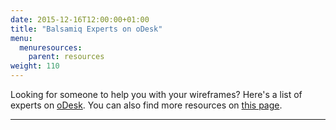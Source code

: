 ```yaml
---
date: 2015-12-16T12:00:00+01:00
title: "Balsamiq Experts on oDesk"
menu:
  menuresources:
    parent: resources
weight: 110
---
```


Looking for someone to help you with your wireframes? Here's a list of experts on [oDesk](http://www.odesk.com). You can also find more resources on [this page](/resources/lookingforhelp/).

* * *

<div>
<!-- custom CSS for balsamiq -->
<style type="text/css">.odesk-title-default {
        margin-left:5px !important;
        margin-right:0 !important;
        font-size: 16px !important;
    }

    #odesk-widget {
        padding-top: 10px !important;
        margin-left: -15px !important;
        width: 700px;
    }
    .active {
        font-weight:bold;
    }

    .odesk-pagination ul {
        margin-left: 100px !important;
    }

    .odesk-contractor-listing .odesk-widget-listing-panel,
    .odesk-job-listing .odesk-widget-listing-panel {
        margin-top: -110px !important;
        width: 450px !important;
    }

    .odesk-contractor-listing .odesk-widget-title,
    .odesk-job-listing .odesk-widget-title {
        margin-left: 460px !important;
    }

    .odesk-contractor-filter-and-sort {
        margin-left: 460px !important;
        position: absolute !important;
        margin-top: 110px !important;
    }

    .odesk-contractor-listing .odesk-widget-listing-panel .odesk-contractors .odesk-contractor .odesk-contractor-name {
        font-size: 1em  !important;
    }

    .odesk-contractor-listing .odesk-widget-listing-panel .odesk-contractors .odesk-contractor .odesk-contractor-reviews {
        padding-left: 100px !important;
    }

    .odesk-contractor-listing .odesk-widget-listing-panel .odesk-contractors .odesk-contractor .odesk-contractor-reviews div {
        font-size: .8em !important;
    }
</style>
<!-- Start of oDesk widget code fragment -->
<!-- ################################# -->
<div class="odesk-contractor-listing" id="odesk-widget"><!-- MANDATORY - DO NOT REMOVE - THIS IS THE STYLE OF WIDGET APPLICATION
        User can override CSS classes by including own CSS after this one --></div>
<link href="http://cdn.widget3.odeskps.com/static/default_widget_look.css" rel="stylesheet" type="text/css" />
<link href="https://cdn-widget3.odeskps.com/static/fullpage_widget_look.css" rel="stylesheet" type="text/css" /><!-- MANDATORY - DO NOT REMOVE - THIS IS THE WIDGET APPLICATION --><!-- This script manipulates the DOM tree to show the results in the listing
      that corresponds to the configuration parameters defined below. --><script type="text/javascript" src="http://cdn.widget3.odeskps.com/static/widget-loader.js"></script><!-- This is where configuration parameters are set --><script type="text/javascript">
    (new oDeskWidget()).contractors({
        "fb": "4.5 - 5.0 Stars",
        "q": "balsamiq",
        'id': 'odesk-widget',
        'perPage': 5,
        'widget_init_url': 'http://widget3.odeskps.com/api/v1/contractors/all/',
        'api_url': 'http://widget3.odeskps.com/api/v1/contractors/search/',
        'widget_data_url': 'http://widget3.odeskps.com/api/v1/contractors/widget/',
        'postAJobButton': true,
        'openLinkInNewTab': true,
        'titleVars': {'title': 'Find Balsamiq Professionals'},
        'clientId': 'balsamiq'
    });
    </script><!-- ################################# -->
    <!-- End of oDesk widget code fragment -->
    </div>
